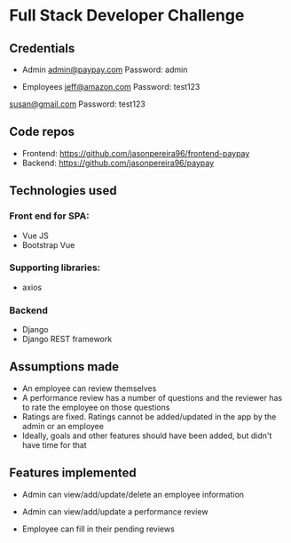 # Full Stack Developer Challenge

## Credentials
- Admin
admin@paypay.com
Password: admin

- Employees
jeff@amazon.com
Password: test123


susan@gmail.com
Password: test123


## Code repos
- Frontend: https://github.com/jasonpereira96/frontend-paypay
- Backend: https://github.com/jasonpereira96/paypay

## Technologies used

### Front end for SPA:
- Vue JS
- Bootstrap Vue

### Supporting libraries:
- axios

### Backend
- Django
- Django REST framework


## Assumptions made
- An employee can review themselves
- A performance review has a number of questions and the reviewer has to rate the employee on those questions
- Ratings are fixed. Ratings cannot be added/updated in the app by the admin or an employee
- Ideally, goals and other features should have been added, but didn't have time for that


## Features implemented
- Admin can view/add/update/delete an employee information
- Admin can view/add/update a performance review

- Employee can fill in their pending reviews

